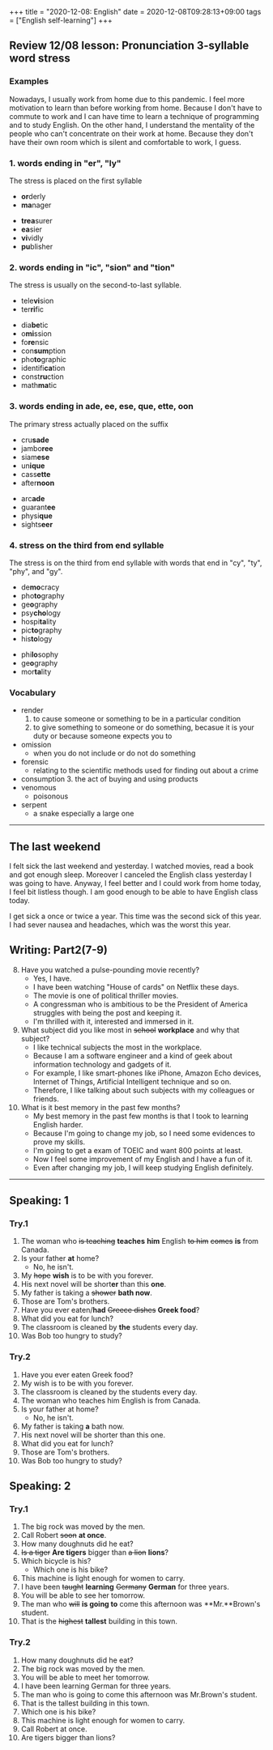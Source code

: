 +++
title =  "2020-12-08: English"
date = 2020-12-08T09:28:13+09:00
tags = ["English self-learning"]
+++
## Review 12/08 lesson: Pronunciation 3-syllable word stress

### Examples

Nowadays, I usually work from home due to this pandemic.
I feel more motivation to learn than before working from home.
Because I don't have to commute to work and I can have time to learn a technique of programming and to study English.
On the other hand, I understand the mentality of the people who can't concentrate on their work at home.
Because they don't have their own room which is silent and comfortable to work, I guess.

### 1. words ending in "er", "ly"
The stress is placed on the first syllable

* **or**derly
* **ma**nager

- **trea**surer
- **ea**sier
- **vi**vidly
- **pu**blisher

### 2. words ending in "ic", "sion" and "tion"
The stress is usually on the second-to-last syllable.

* tele**vi**sion
* ter**ri**fic

- dia**be**tic
- o**mi**ssion
- fo**re**nsic
- con**sum**ption
- pho**to**graphic
- identifi**ca**tion
- const**ru**ction
- math**ma**tic

### 3. words ending in ade, ee, ese, que, ette, oon
The primary stress actually placed on the suffix

* cru**sade**
* jambo**ree**
* siam**ese**
* un**ique**
* cass**ette**
* after**noon**

- arc**ade**
- guarant**ee**
- physi**que**
- sights**eer**

### 4. stress on the third from end syllable

The stress is on the third from end syllable with words that end in "cy", "ty", "phy", and "gy".

* de**mo**cracy
* pho**to**graphy
* ge**o**graphy
* psy**cho**logy
* hospi**ta**lity
* pic**to**graphy
* his**to**logy

- phi**lo**sophy
- ge**o**graphy
- mor**ta**lity

### Vocabulary

* render
  1. to cause someone or something to be in a particular condition
  2. to give something to someone or do something, becasue it is your duty or because someone expects you to
* omission
  - when you do not include or do not do something
* forensic
  - relating to the scientific methods used for finding out about a crime
* consumption
  3. the act of buying and using products
* venomous
  - poisonous
* serpent
  - a snake especially a large one

- - -
## The last weekend

I felt sick the last weekend and yesterday.
I watched movies, read a book and got enough sleep.
Moreover I canceled the English class yesterday I was going to have.
Anyway, I feel better and I could work from home today, I feel bit listless though.
I am good enough to be able to have English class today.

I get sick a once or twice a year.
This time was the second sick of this year.
I had sever nausea and headaches, which was the worst this year.


## Writing: Part2(7-9)

8. Have you watched a pulse-pounding movie recently?
    - Yes, I have.
    - I have been watching "House of cards" on Netflix these days.
    - The movie is one of political thriller movies.
    - A congressman who is ambitious to be the President of America struggles with being the post and keeping it.
    - I'm thrilled with it, interested and immersed in it.
9. What subject did you like most in ~~school~~ **workplace** and why that subject?
    - I like technical subjects the most in the workplace.
    - Because I am a software engineer and a kind of geek about information technology and gadgets of it.
    - For example, I like smart-phones like iPhone, Amazon Echo devices, Internet of Things, Artificial Intelligent technique and so on.
    - Therefore, I like talking about such subjects with my colleagues or friends.
10. What is it best memory in the past few months?
    - My best memory in the past few months is that I took to learning English harder.
    - Because I'm going to change my job, so I need some evidences to prove my skills.
    - I'm going to get a exam of TOEIC and want 800 points at least.
    - Now I feel some improvement of my English and I have a fun of it.
    - Even after changing my job, I will keep studying English definitely.

- - -

## Speaking: 1

### Try.1

1. The woman who ~~is teaching~~ **teaches** **him** English ~~to him~~ ~~comes~~ **is** from Canada.
2. Is your father **at** home?
    - No, he isn't.
3. My ~~hope~~ **wish** is to be with you forever.
4. His next novel will be short**er** than this **one**.
5. My father is taking a ~~shower~~ **bath now**.
6. Those are Tom's brothers.
7. Have you ever eaten/**had** ~~Greece dishes~~ **Greek food**?
8. What did you eat for lunch?
9. The classroom is cleaned by **the** students every day.
10. Was Bob too hungry to study?

### Try.2

1. Have you ever eaten Greek food?
2. My wish is to be with you forever.
3. The classroom is cleaned by the students every day.
4. The woman who teaches him English is from Canada.
5. Is your father at home?
    - No, he isn't.
6. My father is taking **a** bath now.
7. His next novel will be shorter than this one.
8. What did you eat for lunch?
9. Those are Tom's brothers.
10. Was Bob too hungry to study?

## Speaking: 2

### Try.1

1. The big rock was moved by the men.
2. Call Robert ~~soon~~ **at once**.
3. How many doughnuts did he eat?
4. ~~Is a tiger~~ **Are tigers** bigger than ~~a lion~~ **lions**?
5. Which bicycle is his?
    - Which one is his bike?
6. This machine is light enough for women to carry.
7. I have been ~~taught~~ **learning** ~~Germany~~ **German** for three years.
8. You will be able to see her tomorrow.
9. The man who ~~will~~ **is going to** come this afternoon was **Mr.**Brown's student.
10. That is the ~~highest~~ **tallest** building in this town.

### Try.2

1. How many doughnuts did he eat?
2. The big rock was moved by the men.
3. You will be able to meet her tomorrow.
4. I have been learning German for three years.
5. The man who is going to come this afternoon was Mr.Brown's student.
6. That is the tallest building in this town.
7. Which one is his bike?
8. This machine is light enough for women to carry.
9. Call Robert at once.
10. Are tigers bigger than lions?
